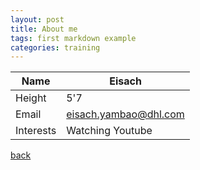 ```yaml
---
layout: post
title: About me
tags: first markdown example
categories: training
---
```



| Name | Eisach |
| --- | --- |
| Height | 5'7 |
| Email | eisach.yambao@dhl.com |
| Interests | Watching Youtube |






[back](https://eisach.github.io/eisach2/)
